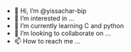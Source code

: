 - 👋 Hi, I’m @yissachar-bip
- 👀 I’m interested in ...
- 🌱 I’m currently learning C and python
- 💞️ I’m looking to collaborate on ...
- 📫 How to reach me ...

<!---
yissachar-bip/yissachar-bip is a ✨ special ✨ repository because its `README.md` (this file) appears on your GitHub profile.
You can click the Preview link to take a look at your changes.
--->

